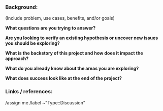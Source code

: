 ### Background:

(Include problem, use cases, benefits, and/or goals)

**What questions are you trying to answer?**

**Are you looking to verify an existing hypothesis or uncover new issues you should be exploring?**

**What is the backstory of this project and how does it impact the approach?**

**What do you already know about the areas you are exploring?**

**What does success look like at the end of the project?**

### Links / references:

/assign me
/label ~"Type::Discussion"
